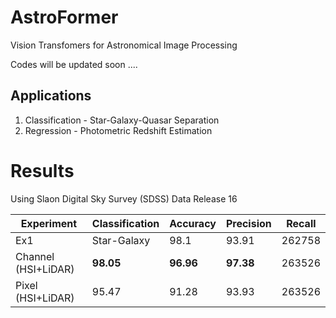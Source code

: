 # AstroFormer
Vision Transfomers for Astronomical Image Processing 

Codes will be updated soon ....

## Applications

1. Classification - Star-Galaxy-Quasar Separation
2. Regression - Photometric Redshift Estimation

# Results
Using Slaon Digital Sky Survey (SDSS) Data Release 16

Experiment | Classification | Accuracy | Precision | Recall 
--- | --- | --- | --- | --- 
Ex1 | Star-Galaxy | 98.1 | 93.91 | 262758
Channel (HSI+LiDAR) | **98.05** | **96.96** | **97.38** | 263526
Pixel (HSI+LiDAR) | 95.47 | 91.28 | 93.93 | 263526

